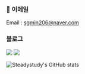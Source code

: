 
### 📧 이메일
Email : sgmin206@naver.com  
### 블로그
[<img src="https://img.shields.io/badge/Velog-brightgreen?style=flat-square&logo=Velog&logoColor=white"/>](https://velog.io/@steadystudy)
[<img src="https://img.shields.io/badge/-%EA%B0%9C%EC%9D%B8%EB%B8%94%EB%A1%9C%EA%B7%B8-yellow"/>](https://steadystudy.github.io/)

![Steadystudy's GitHub stats](https://github-readme-stats.vercel.app/api?username=Steadystudy&show_icons=true&theme=dracula&count_private=true)


